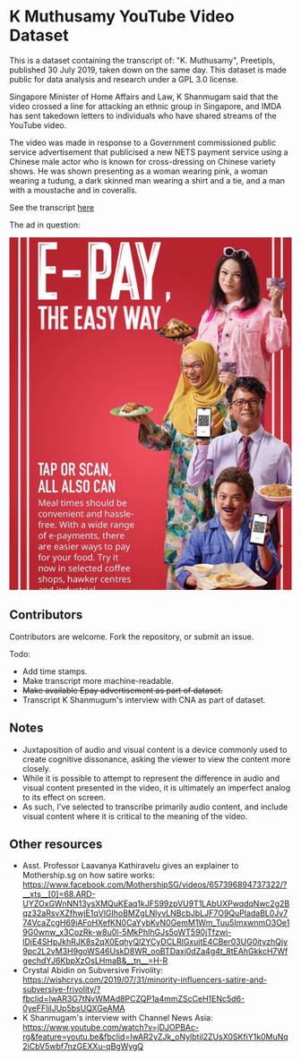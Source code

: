 # K Muthusamy YouTube Video Dataset

This is a dataset containing the transcript of: "K. Muthusamy", Preetipls, published 30 July 2019, taken down on the same day.
This dataset is made public for data analysis and research under a GPL 3.0 license.

Singapore Minister of Home Affairs and Law, K Shanmugam said that the video crossed a line for attacking an ethnic group in Singapore, and IMDA has sent takedown letters to individuals who have shared streams of the YouTube video.

The video was made in response to a Government commissioned public service advertisement that publicised a new NETS payment service using a Chinese male actor who is known for cross-dressing on Chinese variety shows. He was shown presenting as a woman wearing pink, a woman wearing a tudung, a dark skinned man wearing a shirt and a tie, and a man with a moustache and in coveralls.

See the transcript [here](./transcript.txt)

The ad in question:

![](epay.jpg)

## Contributors

Contributors are welcome. Fork the repository, or submit an issue.

Todo:

- Add time stamps.
- Make transcript more machine-readable.
- ~~Make available Epay advertisement as part of dataset.~~
- Transcript K Shanmugum's interview with CNA as part of dataset.

## Notes

- Juxtaposition of audio and visual content is a device commonly used to create cognitive dissonance, asking the viewer to view the content more closely.
- While it is possible to attempt to represent the difference in audio and visual content presented in the video, it is ultimately an imperfect analog to its effect on screen.
- As such, I've selected to transcribe primarily audio content, and include visual content where it is critical to the meaning of the video.

## Other resources

- Asst. Professor Laavanya Kathiravelu gives an explainer to Mothership.sg on how satire works: https://www.facebook.com/MothershipSG/videos/657396894737322/?__xts__[0]=68.ARD-UYZOxGWnNN13ysXMQuKEaq1kJFS99zpVU9T1LAbUXPwqdqNwc2g2Bqz32aRsvXZfhwjE1qVlGIhoBMZgLNlyvLNBcbJbLJF7O9QuPladaBL0Jv774VcaZcgH69iAFoHXefKN0CaYybKvN0GemM1Wm_Tuu5ImxwnmO3Oe19G0wnw_x3CozRk-w8u0l-5MkPhIhGJs5oWT590jTfzwi-lDjE4SHpJkhRJK8s2qX0EqhyQl2YCyDCLRlGxujtE4CBer03UG0ityzhQjy9pc2L2vM3H9goWS46UskD8WR_ooBTDaxj0dZa4g4t_8tEAhGkkcH7WfgechdYJ6KbpXzOsLHmaB&__tn__=H-R
- Crystal Abidin on Subversive Frivolity: https://wishcrys.com/2019/07/31/minority-influencers-satire-and-subversive-frivolity/?fbclid=IwAR3G7tNvWMAd8PCZQP1a4mmZScCeH1ENc5d6-0yeFFIilJUp5bsUQXGeAMA
- K Shanmugam's interview with Channel News Asia: https://www.youtube.com/watch?v=jDJOPBAc-rg&feature=youtu.be&fbclid=IwAR2yZJk_oNylbtjl2ZUsX0SKfiY1k0MuNq2iCbV5wbf7nzGEXXu-qBgWygQ

